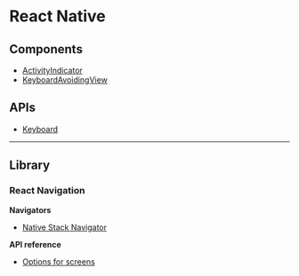 # React Native

## Components

- [ActivityIndicator](./Comp-ActivityIndicator.md)
- [KeyboardAvoidingView](./Comp-KeyboardAvoidingView.md)

## APIs

- [Keyboard](./APIs-Keyboard.md)

---

## Library

### React Navigation

**Navigators**

- [Native Stack Navigator](./react-navigation/native-stack.md)

**API reference**

- [Options for screens](./react-navigation/options-for-screens.md)
